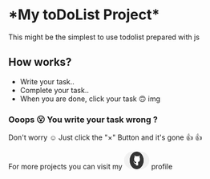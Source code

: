  # \*My toDoList Project\*

 This might be the simplest to use todolist prepared with js 

 ## How works?

   -  Write your task..
   -  Complete your task..
   -  When you are done, click your task :upside_down_face:
   img
 ### **Ooops :open_mouth: You write your task wrong ?** 

 Don't worry :relaxed: Just click the "×" Button and it's gone :+1:
:thumbsup:

For more projects you can visit my 
[<img src="images/github.png" width="50px" height = "35px" style = "border-radius:20px" >](https://github.com/BelginEfe) profile


